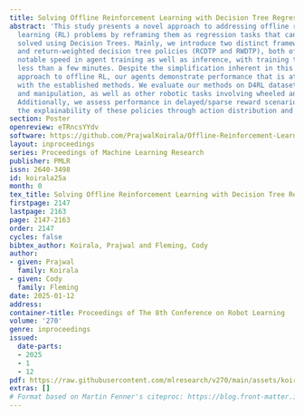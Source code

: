 ```yaml
---
title: Solving Offline Reinforcement Learning with Decision Tree Regression
abstract: 'This study presents a novel approach to addressing offline reinforcement
  learning (RL) problems by reframing them as regression tasks that can be effectively
  solved using Decision Trees. Mainly, we introduce two distinct frameworks: return-conditioned
  and return-weighted decision tree policies (RCDTP and RWDTP), both of which achieve
  notable speed in agent training as well as inference, with training typically lasting
  less than a few minutes. Despite the simplification inherent in this reformulated
  approach to offline RL, our agents demonstrate performance that is at least on par
  with the established methods. We evaluate our methods on D4RL datasets for locomotion
  and manipulation, as well as other robotic tasks involving wheeled and flying robots.
  Additionally, we assess performance in delayed/sparse reward scenarios and highlight
  the explainability of these policies through action distribution and feature importance.'
section: Poster
openreview: eTRncsYYdv
software: https://github.com/PrajwalKoirala/Offline-Reinforcement-Learning-with-Decision-Tree-Regression/tree/main
layout: inproceedings
series: Proceedings of Machine Learning Research
publisher: PMLR
issn: 2640-3498
id: koirala25a
month: 0
tex_title: Solving Offline Reinforcement Learning with Decision Tree Regression
firstpage: 2147
lastpage: 2163
page: 2147-2163
order: 2147
cycles: false
bibtex_author: Koirala, Prajwal and Fleming, Cody
author:
- given: Prajwal
  family: Koirala
- given: Cody
  family: Fleming
date: 2025-01-12
address:
container-title: Proceedings of The 8th Conference on Robot Learning
volume: '270'
genre: inproceedings
issued:
  date-parts:
  - 2025
  - 1
  - 12
pdf: https://raw.githubusercontent.com/mlresearch/v270/main/assets/koirala25a/koirala25a.pdf
extras: []
# Format based on Martin Fenner's citeproc: https://blog.front-matter.io/posts/citeproc-yaml-for-bibliographies/
---
```

